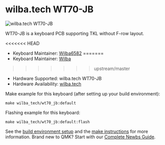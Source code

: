 # wilba.tech WT70-JB

![wilba.tech WT70-JB](https://i.imgur.com/qOtyfp4h.jpg)

WT70-JB is a keyboard PCB supporting TKL without F-row layout.

<<<<<<< HEAD
* Keyboard Maintainer: [Wilba6582](https://github.com/Wilba6582)
=======
* Keyboard Maintainer: [Wilba](https://github.com/wilba)
>>>>>>> upstream/master
* Hardware Supported: wilba.tech WT70-JB
* Hardware Availability: [wilba.tech](https://wilba.tech/)

Make example for this keyboard (after setting up your build environment):

    make wilba_tech/wt70_jb:default

Flashing example for this keyboard:

    make wilba_tech/wt70_jb:default:flash

See the [build environment setup](https://docs.qmk.fm/#/getting_started_build_tools) and the [make instructions](https://docs.qmk.fm/#/getting_started_make_guide) for more information. Brand new to QMK? Start with our [Complete Newbs Guide](https://docs.qmk.fm/#/newbs).

